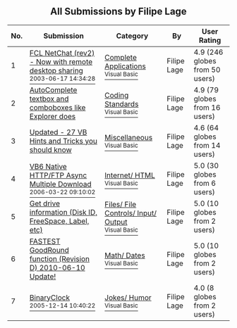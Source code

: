 ﻿<div align="center">

## All Submissions by Filipe Lage

</div>

No.  | Submission | Category | By   | User Rating
---- | ---------- | -------- | ---- | -----------
1 | [FCL NetChat \(rev2\) \- Now with remote desktop sharing<br /><sup>2003-06-17 14:34:28</sup>](https://github.com/Planet-Source-Code/filipe-lage-fcl-netchat-rev2-now-with-remote-desktop-sharing__1-46152) | [Complete Applications<br /><sup>Visual Basic</sup>](../ByCategory/complete-applications__1-27.md) | Filipe Lage | 4.9 (246 globes from 50 users)
2 | [AutoComplete textbox and comboboxes like Explorer does<br />](https://github.com/Planet-Source-Code/filipe-lage-autocomplete-textbox-and-comboboxes-like-explorer-does__1-66154) | [Coding Standards<br /><sup>Visual Basic</sup>](../ByCategory/coding-standards__1-43.md) | Filipe Lage | 4.9 (79 globes from 16 users)
3 | [Updated \- 27 VB Hints and Tricks you should know<br />](https://github.com/Planet-Source-Code/filipe-lage-updated-27-vb-hints-and-tricks-you-should-know__1-64151) | [Miscellaneous<br /><sup>Visual Basic</sup>](../ByCategory/miscellaneous__1-1.md) | Filipe Lage | 4.6 (64 globes from 14 users)
4 | [VB6 Native HTTP/FTP Async Multiple Download<br /><sup>2006-03-22 09:10:02</sup>](https://github.com/Planet-Source-Code/filipe-lage-vb6-native-http-ftp-async-multiple-download__1-64750) | [Internet/ HTML<br /><sup>Visual Basic</sup>](../ByCategory/internet-html__1-34.md) | Filipe Lage | 5.0 (30 globes from 6 users)
5 | [Get drive information \(Disk ID, FreeSpace, Label, etc\)<br />](https://github.com/Planet-Source-Code/filipe-lage-get-drive-information-disk-id-freespace-label-etc__1-60602) | [Files/ File Controls/ Input/ Output<br /><sup>Visual Basic</sup>](../ByCategory/files-file-controls-input-output__1-3.md) | Filipe Lage | 5.0 (10 globes from 2 users)
6 | [FASTEST GoodRound function \(Revision D\) 2010\-06\-10 Update\!<br />](https://github.com/Planet-Source-Code/filipe-lage-fastest-goodround-function-revision-d-2010-06-10-update__1-61414) | [Math/ Dates<br /><sup>Visual Basic</sup>](../ByCategory/math-dates__1-37.md) | Filipe Lage | 5.0 (10 globes from 2 users)
7 | [BinaryClock<br /><sup>2005-12-14 10:40:22</sup>](https://github.com/Planet-Source-Code/filipe-lage-binaryclock__1-63645) | [Jokes/ Humor<br /><sup>Visual Basic</sup>](../ByCategory/jokes-humor__1-40.md) | Filipe Lage | 4.0 (8 globes from 2 users)
